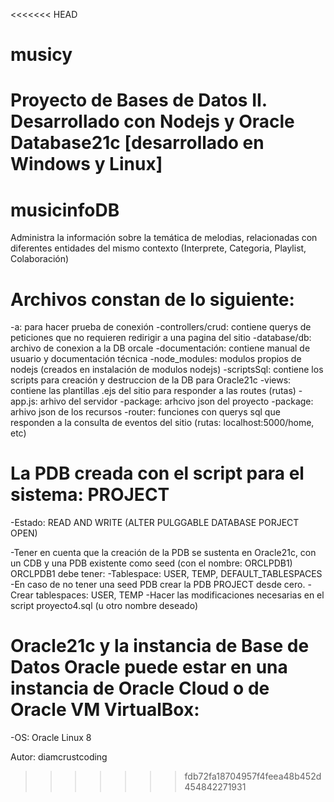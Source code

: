 <<<<<<< HEAD
# musicy
Proyecto de Bases de Datos II. Desarrollado con Nodejs y Oracle Database21c [desarrollado en Windows y Linux]
=======
# musicinfoDB
Administra la información sobre la temática de melodias, relacionadas con diferentes entidades del mismo contexto (Interprete, Categoria, Playlist, Colaboración)

# Archivos constan de lo siguiente:
  -a: para hacer prueba de conexión
  -controllers/crud: contiene querys de peticiones que no requieren redirigir a una pagina del sitio
  -database/db: archivo de conexion a la DB orcale
  -documentación: contiene manual de usuario y documentación técnica
  -node_modules: modulos propios de nodejs (creados en instalación de modulos nodejs)
  -scriptsSql: contiene los scripts para creación y destruccion de la DB para Oracle21c
  -views: contiene las plantillas .ejs del sitio para responder a las routes (rutas)
  -app.js: arhivo del servidor
  -package: arhcivo json del proyecto
  -package: arhivo json de los recursos
  -router: funciones con querys sql que responden a la consulta de eventos del sitio (rutas: localhost:5000/home, etc)

# La PDB creada con el script para el sistema: PROJECT
  -Estado: READ AND WRITE (ALTER PULGGABLE DATABASE PORJECT OPEN)

  -Tener en cuenta que la creación de la PDB se sustenta en Oracle21c, con un CDB y una PDB existente como seed (con el nombre: ORCLPDB1)
  ORCLPDB1 debe tener:
    -Tablespace: USER, TEMP, DEFAULT_TABLESPACES
    -En caso de no tener una seed PDB crear la PDB PROJECT desde cero.
      -Crear tablespaces:  USER, TEMP
    -Hacer las modificaciones necesarias en el script proyecto4.sql (u otro nombre deseado)

# Oracle21c y la instancia de Base de Datos Oracle puede estar en una instancia de Oracle Cloud o de Oracle VM VirtualBox:
  -OS: Oracle Linux 8


Autor:
  diamcrustcoding

>>>>>>> fdb72fa18704957f4feea48b452d454842271931
